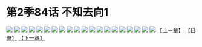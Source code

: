 # 第2季84话 不知去向1
![](https://s2.baozimh.com/scomic/sanyanxiaotianlu-samanhua/0/537-iquk/1.jpg)
![](https://s2.baozimh.com/scomic/sanyanxiaotianlu-samanhua/0/537-iquk/2.jpg)
![](https://s2.baozimh.com/scomic/sanyanxiaotianlu-samanhua/0/537-iquk/3.jpg)
![](https://s2.baozimh.com/scomic/sanyanxiaotianlu-samanhua/0/537-iquk/4.jpg)
![](https://s2.baozimh.com/scomic/sanyanxiaotianlu-samanhua/0/537-iquk/5.jpg)
![](https://s2.baozimh.com/scomic/sanyanxiaotianlu-samanhua/0/537-iquk/6.jpg)
![](https://s2.baozimh.com/scomic/sanyanxiaotianlu-samanhua/0/537-iquk/7.jpg)
![](https://s2.baozimh.com/scomic/sanyanxiaotianlu-samanhua/0/537-iquk/8.jpg)
![](https://s2.baozimh.com/scomic/sanyanxiaotianlu-samanhua/0/537-iquk/9.jpg)
![](https://s2.baozimh.com/scomic/sanyanxiaotianlu-samanhua/0/537-iquk/10.jpg)
![](https://s2.baozimh.com/scomic/sanyanxiaotianlu-samanhua/0/537-iquk/11.jpg)
![](https://s2.baozimh.com/scomic/sanyanxiaotianlu-samanhua/0/537-iquk/12.jpg)
![](https://s2.baozimh.com/scomic/sanyanxiaotianlu-samanhua/0/537-iquk/13.jpg)
![](https://s2.baozimh.com/scomic/sanyanxiaotianlu-samanhua/0/537-iquk/14.jpg)
![](https://s2.baozimh.com/scomic/sanyanxiaotianlu-samanhua/0/537-iquk/15.jpg)
![](https://s2.baozimh.com/scomic/sanyanxiaotianlu-samanhua/0/537-iquk/16.jpg)
![](https://s2.baozimh.com/scomic/sanyanxiaotianlu-samanhua/0/537-iquk/17.jpg)
![](https://s2.baozimh.com/scomic/sanyanxiaotianlu-samanhua/0/537-iquk/18.jpg)
![](https://s2.baozimh.com/scomic/sanyanxiaotianlu-samanhua/0/537-iquk/19.jpg)
![](https://s2.baozimh.com/scomic/sanyanxiaotianlu-samanhua/0/537-iquk/20.jpg)
[【上一章】](./537.md)
[【目录】](./README.md)
[【下一章】](./539.md)
